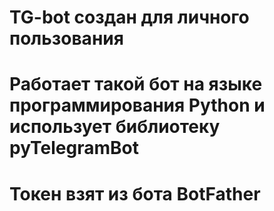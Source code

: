 # TG-bot создан для личного пользования
# Работает такой бот на языке программирования Python и использует библиотеку pyTelegramBot
# Токен взят из бота BotFather

